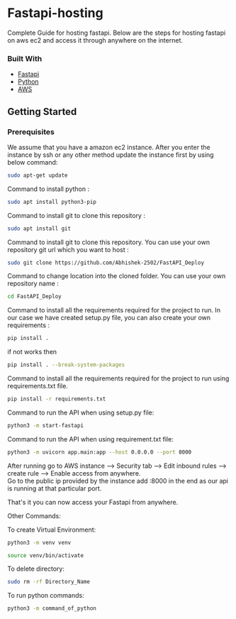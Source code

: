 # Fastapi-hosting
Complete Guide for hosting fastapi. Below are the steps for hosting fastapi on aws ec2 and access it through anywhere on the internet.

### Built With

- [Fastapi](https://github.com/tiangolo/fastapi)
- [Python](https://www.python.org/)
- [AWS](https://aws.amazon.com/)

## Getting Started

### Prerequisites

We assume that you have a amazon ec2 instance.
After you enter the instance by ssh or any other method update the instance first by using below command:

```sh
sudo apt-get update
```

Command to install python :

```sh
sudo apt install python3-pip
```


Command to install git to clone this repository :

```sh
sudo apt install git
```

Command to install git to clone this repository. You can use your own repository git url which you want to host :

```sh
sudo git clone https://github.com/Abhishek-2502/FastAPI_Deploy
```

Command to change location into the cloned folder. You can use your own repository name :

```sh
cd FastAPI_Deploy
```

Command to install all the requirements required for the project to run. In our case we have created setup.py file, you can also create your own requirements :

```sh
pip install .
```  

if not works then

```sh
pip install . --break-system-packages
```  

Command to install all the requirements required for the project to run using requirements.txt file.

```sh
pip install -r requirements.txt
``` 


Command to run the API when using setup.py file:

```sh
python3 -m start-fastapi
```

Command to run the API when using requirement.txt file:

```sh
python3 -m uvicorn app.main:app --host 0.0.0.0 --port 8000
```

After running go to AWS instance --> Security tab --> Edit inbound rules --> create rule --> Enable access from anywhere.<br>
Go to the public ip provided by the instance add :8000 in the end as our api is running at that particular port.

That's it you can now access your Fastapi from anywhere.


Other Commands:

To create Virtual Environment:

```sh
python3 -m venv venv
```
```sh
source venv/bin/activate
```

To delete directory:
```sh
sudo rm -rf Directory_Name
```

To run python commands:
```sh
python3 -m command_of_python
```

